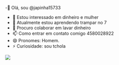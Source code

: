 -👋 Olá, sou @japinha15733
- 👀 Estou interessado em dinheiro e mulher
- 🌱 Atualmente estou aprendendo trampar no 7 
- 💞️ Procuro colaborar em lavar dinheiro
- 📫 Como entrar em contato comigo 4580028922
- 😄 Pronomes: Homem.
- ⚡ Curiosidade: sou tchola

![](https://i.melhoresmemes.com/gifs/maquina-de-contar-dinheiro.gif)
